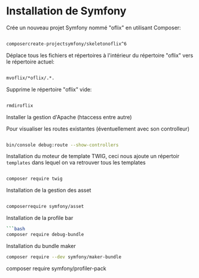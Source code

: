 # Installation de Symfony

Crée un nouveau projet Symfony nommé "oflix" en utilisant Composer:

```bash

composercreate-projectsymfony/skeletonoflix^6

```

Déplace tous les fichiers et répertoires à l'intérieur du répertoire "oflix" vers le répertoire actuel:

```bash

mvoflix/*oflix/.*.

```

Supprime le répertoire "oflix" vide:

```bash

rmdiroflix

```







Installer la gestion d'Apache (htaccess entre autre)

Pour visualiser les routes existantes (éventuellement avec son controlleur)

```bash

bin/console debug:route --show-controllers

```

Installation du moteur de template TWIG, ceci nous ajoute un répertoir `templates` dans lequel on va retrouver tous les templates

```bash

composer require twig

```

Installation de la gestion des asset

```bash

composerrequire symfony/asset

```

Installation de la profile bar

```bash
```bash
composer require debug-bundle
```

Installation du bundle maker

```bash
composer require --dev symfony/maker-bundle
```


composer require symfony/profiler-pack

```

```
